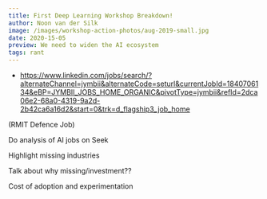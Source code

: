 ```yaml
---
title: First Deep Learning Workshop Breakdown!
author: Noon van der Silk
image: /images/workshop-action-photos/aug-2019-small.jpg
date: 2020-15-05
preview: We need to widen the AI ecosystem
tags: rant
---
```



- https://www.linkedin.com/jobs/search/?alternateChannel=jymbii&alternateCode=seturl&currentJobId=1840706134&eBP=JYMBII_JOBS_HOME_ORGANIC&pivotType=jymbii&refId=2dca06e2-68a0-4319-9a2d-2b42ca6a16d2&start=0&trk=d_flagship3_job_home

(RMIT Defence Job)

Do analysis of AI jobs on Seek

Highlight missing industries

Talk about why missing/investment??

Cost of adoption and experimentation
